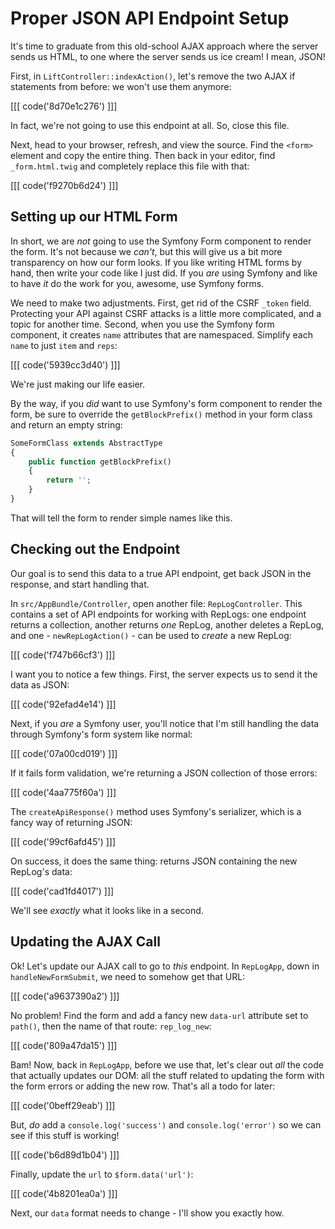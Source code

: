 # Proper JSON API Endpoint Setup

It's time to graduate from this old-school AJAX approach where the server sends us
HTML, to one where the server sends us ice cream! I mean, JSON!

First, in `LiftController::indexAction()`, let's remove the two AJAX if statements
from before: we won't use them anymore:

[[[ code('8d70e1c276') ]]]

In fact, we're not going to use this endpoint at all. So, close this file.

Next, head to your browser, refresh, and view the source. Find the `<form>` element
and copy the entire thing. Then back in your editor, find `_form.html.twig` and
completely replace this file with that:

[[[ code('f9270b6d24') ]]]

## Setting up our HTML Form

In short, we are *not* going to use the Symfony Form component to render the form.
It's not because we *can't*, but this will give us a bit more transparency on how
our form looks. If you like writing HTML forms by hand, then write your code like
I just did. If you *are* using Symfony and like to have *it* do the work for you,
awesome, use Symfony forms.

We need to make two adjustments. First, get rid of the CSRF `_token` field. Protecting
your API against CSRF attacks is a little more complicated, and a topic for another
time. Second, when you use the Symfony form component, it creates `name` attributes
that are namespaced. Simplify each `name` to just `item` and `reps`:

[[[ code('5939cc3d40') ]]]

We're just making our life easier.

By the way, if you *did* want to use Symfony's form component to render the form,
be sure to override the `getBlockPrefix()` method in your form class and return
an empty string:

```php
SomeFormClass extends AbstractType
{
    public function getBlockPrefix()
    {
        return '';
    }
}
```

That will tell the form to render simple names like this.

## Checking out the Endpoint

Our goal is to send this data to a true API endpoint, get back JSON in the response,
and start handling that.

In `src/AppBundle/Controller`, open another file: `RepLogController`. This contains
a set of API endpoints for working with RepLogs: one endpoint returns a collection,
another returns *one* RepLog, another deletes a RepLog, and one - `newRepLogAction()` -
can be used to *create* a new RepLog:

[[[ code('f747b66cf3') ]]]

I want you to notice a few things. First, the server expects us to send it the data
as JSON:

[[[ code('92efad4e14') ]]]

Next, if you *are* a Symfony user, you'll notice that I'm still handling
the data through Symfony's form system like normal:

[[[ code('07a00cd019') ]]]

If it fails form validation, we're returning a JSON collection of those errors:

[[[ code('4aa775f60a') ]]]

The `createApiResponse()` method uses Symfony's serializer, which is a fancy way
of returning JSON:

[[[ code('99cf6afd45') ]]]

On success, it does the same thing: returns JSON containing the new RepLog's data:

[[[ code('cad1fd4017') ]]]

We'll see *exactly* what it looks like in a second.

## Updating the AJAX Call

Ok! Let's update our AJAX call to go to *this* endpoint. In `RepLogApp`, down in
`handleNewFormSubmit`, we need to somehow get that URL:

[[[ code('a9637390a2') ]]]

No problem! Find the form and add a fancy new `data-url` attribute set to `path()`,
then the name of that route: `rep_log_new`:

[[[ code('809a47da15') ]]]

Bam! Now, back in `RepLogApp`, before we use that, let's clear out *all* the code
that actually updates our DOM: all the stuff related to updating the form with the
form errors or adding the new row. That's all a todo for later:

[[[ code('0beff29eab') ]]]

But, *do* add a `console.log('success')` and `console.log('error')` so we can see
if this stuff is working!

[[[ code('b6d89d1b04') ]]]

Finally, update the `url` to `$form.data('url')`:

[[[ code('4b8201ea0a') ]]]

Next, our `data` format needs to change - I'll show you exactly how.
